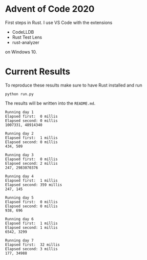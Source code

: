 # Advent of Code 2020
First steps in Rust. I use 
VS Code with the extensions 
- CodeLLDB 
- Rust Test Lens
- rust-analyzer 

on  Windows 10.

# Current Results

To reproduce these results make sure to have Rust installed and run
```
python run.py
```
The results will be written into the `README.md`.
```
Running day 1
Elapsed first:	0 millis
Elapsed second:	0 millis
1007331, 48914340

Running day 2
Elapsed first:	1 millis
Elapsed second:	0 millis
434, 509

Running day 3
Elapsed first:	0 millis
Elapsed second:	2 millis
247, 2983070376

Running day 4
Elapsed first:	1 millis
Elapsed second:	359 millis
247, 145

Running day 5
Elapsed first:	0 millis
Elapsed second:	0 millis
938, 696

Running day 6
Elapsed first:	1 millis
Elapsed second:	1 millis
6542, 3299

Running day 7
Elapsed first:	32 millis
Elapsed second:	3 millis
177, 34988

```
